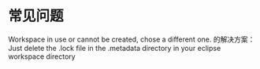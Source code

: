 # 常见问题

Workspace in use or cannot be created, chose a different one. 的解决方案：Just delete the .lock file in the .metadata directory in your eclipse workspace directory